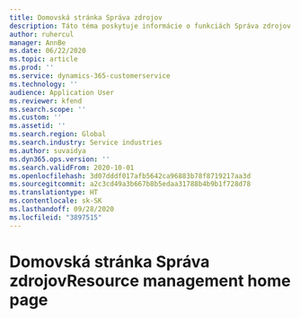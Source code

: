 ```yaml
---
title: Domovská stránka Správa zdrojov
description: Táto téma poskytuje informácie o funkciách Správa zdrojov v Dynamics 365 Project Operations.
author: ruhercul
manager: AnnBe
ms.date: 06/22/2020
ms.topic: article
ms.prod: ''
ms.service: dynamics-365-customerservice
ms.technology: ''
audience: Application User
ms.reviewer: kfend
ms.search.scope: ''
ms.custom: ''
ms.assetid: ''
ms.search.region: Global
ms.search.industry: Service industries
ms.author: suvaidya
ms.dyn365.ops.version: ''
ms.search.validFrom: 2020-10-01
ms.openlocfilehash: 3d07dddf017afb5642ca96883b78f8719217aa3d
ms.sourcegitcommit: a2c3cd49a3b667b8b5edaa31788b4b9b1f728d78
ms.translationtype: HT
ms.contentlocale: sk-SK
ms.lasthandoff: 09/28/2020
ms.locfileid: "3897515"
---
```

# <a name="resource-management-home-page"></a><span data-ttu-id="faeae-103">Domovská stránka Správa zdrojov</span><span class="sxs-lookup"><span data-stu-id="faeae-103">Resource management home page</span></span>

